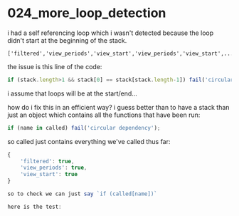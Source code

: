 # 024_more_loop_detection

i had a self referencing loop which i wasn't detected because
the loop didn't start at the beginning of the stack.

```
['filtered','view_periods','view_start','view_periods','view_start',...]
```

the issue is this line of the code:

```js
if (stack.length>1 && stack[0] == stack[stack.length-1]) fail('circular dependency');
```

i assume that loops will be at the start/end...

how do i fix this in an efficient way?
i guess better than to have a stack than just an object
which contains all the functions that have been run:

```js
if (name in called) fail('circular dependency');
```

so called just contains everything we've called thus far:

```js
{
    'filtered': true,
    'view_periods': true,
    'view_start': true
}

so to check we can just say `if (called[name])`

here is the test:

